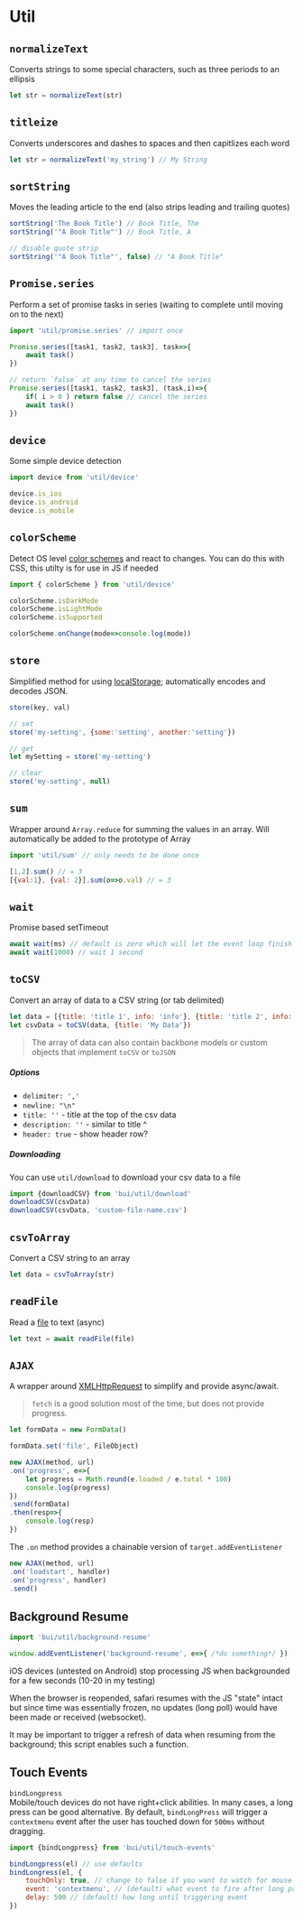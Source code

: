 Util
========

## `normalizeText`
Converts strings to some special characters, such as three periods to an ellipsis
```js
let str = normalizeText(str)
```

## `titleize`
Converts underscores and dashes to spaces and then capitlizes each word
```js
let str = normalizeText('my_string') // My String
```

## `sortString`
Moves the leading article to the end (also strips leading and trailing quotes)
```js
sortString('The Book Title') // Book Title, The
sortString('"A Book Title"') // Book Title, A

// disable quote strip
sortString('"A Book Title"', false) // "A Book Title"
```

## `Promise.series`
Perform a set of promise tasks in series (waiting to complete until moving on to the next)
```js
import 'util/promise.series' // import once

Promise.series([task1, task2, task3], task=>{
    await task()
})

// return `false` at any time to cancel the series
Promise.series([task1, task2, task3], (task,i)=>{
    if( i > 0 ) return false // cancel the series
    await task()
})
```

## `device`
Some simple device detection
```js
import device from 'util/device'

device.is_ios
device.is_android
device.is_mobile
```

## `colorScheme`
Detect OS level [color schemes](https://developer.mozilla.org/en-US/docs/Web/CSS/@media/prefers-color-scheme) and react to changes. You can do this with CSS, this utilty is for use in JS if needed

```js
import { colorScheme } from 'util/device'

colorScheme.isDarkMode
colorScheme.isLightMode
colorScheme.isSupported

colorScheme.onChange(mode=>console.log(mode))
```

## `store`
Simplified method for using [localStorage](https://developer.mozilla.org/en-US/docs/Web/API/Window/localStorage); automatically encodes and decodes JSON.
```js
store(key, val)

// set
store('my-setting', {some:'setting', another:'setting'})

// get
let mySetting = store('my-setting')

// clear
store('my-setting', null)
```

## `sum`
Wrapper around `Array.reduce` for summing the values in an array.
Will automatically be added to the prototype of Array
```js
import 'util/sum' // only needs to be done once

[1,2].sum() // = 3
[{val:1}, {val: 2}].sum(o=>o.val) // = 3
```

## `wait`
Promise based setTimeout
```js
await wait(ms) // default is zero which will let the event loop finish
await wait(1000) // wait 1 second
```

## `toCSV`
Convert an array of data to a CSV string (or tab delimited)
```js
let data = [{title: 'title 1', info: 'info'}, {title: 'title 2', info: 'info'}]
let csvData = toCSV(data, {title: 'My Data'})
```

>The array of data can also contain backbone models or custom objects that implement `toCSV` or `toJSON`

##### Options
- `delimiter: ','`
- `newline: "\n"`
- `title: ''` - title at the top of the csv data
- `description: ''` - similar to title ^ 
- `header: true` - show header row?

##### Downloading
You can use `util/download` to download your csv data to a file

```js
import {downloadCSV} from 'bui/util/download'
downloadCSV(csvData)
downloadCSV(csvData, 'custom-file-name.csv')
```

## `csvToArray`
Convert a CSV string to an array
```js
let data = csvToArray(str)
```

## `readFile`
Read a [file](https://developer.mozilla.org/en-US/docs/Web/API/File) to text (async)
```js
let text = await readFile(file)
```

## `AJAX`
A wrapper around [XMLHttpRequest](https://developer.mozilla.org/en-US/docs/Web/API/XMLHttpRequest) to simplify and provide async/await. 

> `fetch` is a good solution most of the time, but does not provide progress.

```js
let formData = new FormData()

formData.set('file', FileObject)

new AJAX(method, url)
.on('progress', e=>{
    let progress = Math.round(e.loaded / e.total * 100)
    console.log(progress)
})
.send(formData)
.then(resp=>{
    console.log(resp)
})
```

The `.on` method provides a chainable version of `target.addEventListener`

```js
new AJAX(method, url)
.on('loadstart', handler)
.on('progress', handler)
.send()
```

## Background Resume

```js
import 'bui/util/background-resume'

window.addEventListener('background-resume', e=>{ /*do something*/ })
```

iOS devices (untested on Android) stop processing JS
when backgrounded for a few seconds (10-20 in my testing)

When the browser is reopended, safari resumes with the JS "state"
intact but since time was essentially frozen, no updates (long poll)
would have been made or received (websocket).

It may be important to trigger a refresh of data when resuming 
from the background; this script enables such a function.

## Touch Events

`bindLongpress`  
Mobile/touch devices do not have right+click abilities. In many cases, a long press can
be good alternative. By default, `bindLongPress` will trigger a `contextmenu` event
after the user has touched down for `500ms` without dragging.

```js
import {bindLongpress} from 'bui/util/touch-events'

bindLongpress(el) // use defaults
bindLongress(el, {
    touchOnly: true, // change to false if you want to watch for mouse long press too
    event: 'contextmenu', // (default) what event to fire after long press
    delay: 500 // (default) how long until triggering event
})
```

